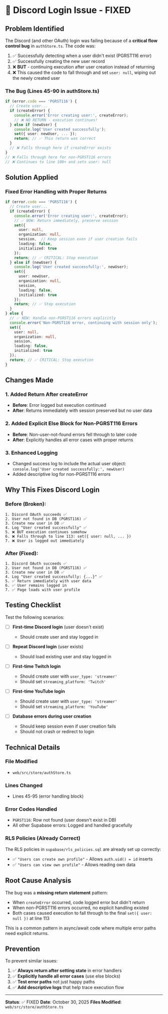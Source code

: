 # 🔧 Discord Login Issue - FIXED

## Problem Identified

The Discord (and other OAuth) login was failing because of a **critical flow control bug** in `authStore.ts`. The code was:

1. ✅ Successfully detecting when a user didn't exist (PGRST116 error)
2. ✅ Successfully creating the new user record
3. ❌ **BUT** - continuing execution after user creation instead of returning
4. ❌ This caused the code to fall through and set `user: null`, wiping out the newly created user

### The Bug (Lines 45-90 in authStore.ts)

```typescript
if (error.code === 'PGRST116') {
  // Create user...
  if (createError) {
    console.error('Error creating user:', createError);
    // ❌ NO RETURN - execution continues!
  } else if (newUser) {
    console.log('User created successfully');
    set({ user: newUser, ... });
    return; // ✅ This return was correct
  }
  // ❌ Falls through here if createError exists
}
// ❌ Falls through here for non-PGRST116 errors
// ❌ Continues to line 100+ and sets user: null
```

## Solution Applied

### Fixed Error Handling with Proper Returns

```typescript
if (error.code === 'PGRST116') {
  // Create user...
  if (createError) {
    console.error('Error creating user:', createError);
    // ✅ NOW: Return immediately, preserve session
    set({ 
      user: null,
      organization: null,
      session,  // Keep session even if user creation fails
      loading: false,
      initialized: true
    });
    return; // ✅ CRITICAL: Stop execution
  } else if (newUser) {
    console.log('User created successfully:', newUser);
    set({ 
      user: newUser,
      organization: null,
      session,
      loading: false,
      initialized: true
    });
    return; // ✅ Stop execution
  }
} else {
  // ✅ NEW: Handle non-PGRST116 errors explicitly
  console.error('Non-PGRST116 error, continuing with session only');
  set({ 
    user: null,
    organization: null,
    session,
    loading: false,
    initialized: true
  });
  return; // ✅ CRITICAL: Stop execution
}
```

## Changes Made

### 1. Added Return After createError
- **Before**: Error logged but execution continued
- **After**: Returns immediately with session preserved but no user data

### 2. Added Explicit Else Block for Non-PGRST116 Errors
- **Before**: Non-user-not-found errors fell through to later code
- **After**: Explicitly handles all error cases with proper returns

### 3. Enhanced Logging
- Changed success log to include the actual user object: `console.log('User created successfully:', newUser)`
- Added descriptive log for non-PGRST116 errors

## Why This Fixes Discord Login

### Before (Broken):
```
1. Discord OAuth succeeds ✅
2. User not found in DB (PGRST116) ✅
3. Create new user in DB ✅
4. Log "User created successfully" ✅
5. ❌ BUT execution continues somehow
6. ❌ Falls through to line 113: set({ user: null, ... })
7. ❌ User is logged out immediately
```

### After (Fixed):
```
1. Discord OAuth succeeds ✅
2. User not found in DB (PGRST116) ✅
3. Create new user in DB ✅
4. Log "User created successfully: {...}" ✅
5. ✅ Return immediately with user data
6. ✅ User remains logged in
7. ✅ Page loads with user profile
```

## Testing Checklist

Test the following scenarios:

- [ ] **First-time Discord login** (user doesn't exist)
  - Should create user and stay logged in
  
- [ ] **Repeat Discord login** (user exists)
  - Should load existing user and stay logged in
  
- [ ] **First-time Twitch login**
  - Should create user with `user_type: 'streamer'`
  - Should set `streaming_platform: 'Twitch'`
  
- [ ] **First-time YouTube login**
  - Should create user with `user_type: 'streamer'`
  - Should set `streaming_platform: 'YouTube'`
  
- [ ] **Database errors during user creation**
  - Should keep session even if user creation fails
  - Should not crash or redirect to login

## Technical Details

### File Modified
- `web/src/store/authStore.ts`

### Lines Changed
- Lines 45-95 (error handling block)

### Error Codes Handled
- `PGRST116`: Row not found (user doesn't exist in DB)
- All other Supabase errors: Logged and handled gracefully

### RLS Policies (Already Correct)
The RLS policies in `supabase/rls_policies.sql` are already set up correctly:
- ✅ `"Users can create own profile"` - Allows `auth.uid() = id` inserts
- ✅ `"Users can view own profile"` - Allows reading own data

## Root Cause Analysis

The bug was a **missing return statement** pattern:
- When `createError` occurred, code logged error but didn't return
- When non-PGRST116 errors occurred, no explicit handling existed
- Both cases caused execution to fall through to the final `set({ user: null })` at line 113

This is a common pattern in async/await code where multiple error paths need explicit returns.

## Prevention

To prevent similar issues:
1. ✅ **Always return after setting state** in error handlers
2. ✅ **Explicitly handle all error cases** (use else blocks)
3. ✅ **Test error paths** not just happy paths
4. ✅ **Add descriptive logs** that help trace execution flow

---

**Status**: ✅ FIXED
**Date**: October 30, 2025
**Files Modified**: `web/src/store/authStore.ts`

